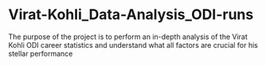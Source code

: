 # Virat-Kohli_Data-Analysis_ODI-runs
The purpose of the project is to perform an in-depth analysis of the Virat Kohli ODI career statistics and understand what all factors are crucial for his stellar performance
